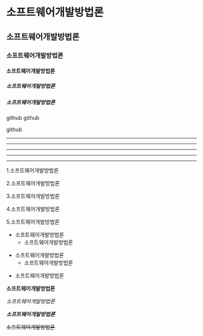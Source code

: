 # 소프트웨어개발방법론
## 소프트웨어개발방법론
### 소프트웨어개발방법론
#### 소프트웨어개발방법론
##### 소프트웨어개발방법론
##### 소프트웨어개발방법론




github
github

github



---

- - -

***

*********

* * *



1.소프트웨어개발방법론

2.소프트웨어개발방법론

3.소프트웨어개발방법론


4.소프트웨어개발방법론

5.소프트웨어개발방법론



+ 소프트웨어개발방법론
  + 소프트웨어개발방법론
- 소프트웨어개발방법론
  - 소프트웨어개발방법론
* 소프트웨어개발방법론



**소프트웨어개발방법론**

*소프트웨어개발방법론*

***소프트웨어개발방법론***

~~소프트웨어개발방법론~~


